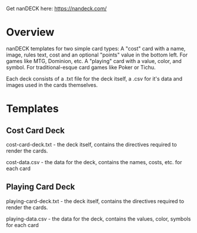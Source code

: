 Get nanDECK here: https://nandeck.com/

# Overview
nanDECK templates for two simple card types:
A "cost" card with a name, image, rules text, cost and an optional "points" value in the bottom left. For games like MTG, Dominion, etc.
A "playing" card with a value, color, and symbol. For traditional-esque card games like Poker or Tichu.

Each deck consists of a .txt file for the deck itself, a .csv for it's data and images used in the cards themselves.

# Templates
## Cost Card Deck
cost-card-deck.txt - the deck itself, contains the directives required to render the cards.

cost-data.csv - the data for the deck, contains the names, costs, etc. for each card

## Playing Card Deck
playing-card-deck.txt - the deck itself, contains the directives required to render the cards.

playing-data.csv - the data for the deck, contains the values, color, symbols for each card

